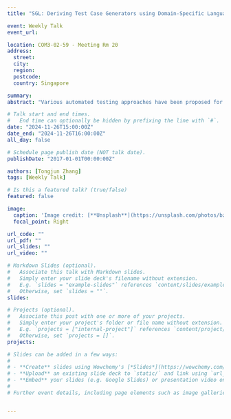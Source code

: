 ```yaml
---
title: "SGL: Deriving Test Case Generators using Domain-Specific Language to Test Database Engines"

event: Weekly Talk
event_url: 

location: COM3-02-59 - Meeting Rm 20
address:
  street: 
  city: 
  region: 
  postcode:
  country: Singapore

summary: 
abstract: "Various automated testing approaches have been proposed for Database Management Systems (DBMS), which can automatically detect different kinds of bugs such as logic and performance bugs. Such approaches typically compare the results of executing two equivalent queries on the same database states; or two sequences of otherwise equivalent statements. Given that SQL dialects differ widely, these statement generators are typically manually written. For example, SQLancer is a popular DBMS-testing tool that provides multiple test oracles; it provides more than 20 database and query generators, which consist of more than 88,000 lines of code written in Java. It would be desirable to more concisely model these generators, and make them independent from the implementation details of the testing tool that uses them. However, existing grammar-based fuzzing approaches are inapplicable, as grammars lack important features required for DBMS testing tools, such as symbol relationship and repetition controls. In this work, we propose a domain-specific language to model database and query generators for automated testing tools. We have termed this language SQL Generation Language (SGL).  Furthermore, we present a tool named Seagull, which can use SGL specifications to produce database and query generators."

# Talk start and end times.
#   End time can optionally be hidden by prefixing the line with `#`.
date: "2024-11-26T15:00:00Z"
date_end: "2024-11-26T16:00:00Z"
all_day: false

# Schedule page publish date (NOT talk date).
publishDate: "2017-01-01T00:00:00Z"

authors: [Tongjun Zhang]
tags: [Weekly Talk]

# Is this a featured talk? (true/false)
featured: false

image:
  caption: 'Image credit: [**Unsplash**](https://unsplash.com/photos/bzdhc5b3Bxs)'
  focal_point: Right

url_code: ""
url_pdf: ""
url_slides: ""
url_video: ""

# Markdown Slides (optional).
#   Associate this talk with Markdown slides.
#   Simply enter your slide deck's filename without extension.
#   E.g. `slides = "example-slides"` references `content/slides/example-slides.md`.
#   Otherwise, set `slides = ""`.
slides:

# Projects (optional).
#   Associate this post with one or more of your projects.
#   Simply enter your project's folder or file name without extension.
#   E.g. `projects = ["internal-project"]` references `content/project/deep-learning/index.md`.
#   Otherwise, set `projects = []`.
projects:

# Slides can be added in a few ways:
# 
# - **Create** slides using Wowchemy's [*Slides*](https://wowchemy.com/docs/managing-content/#create-slides) feature and link using `slides` parameter in the front matter of the talk file
# - **Upload** an existing slide deck to `static/` and link using `url_slides` parameter in the front matter of the talk file
# - **Embed** your slides (e.g. Google Slides) or presentation video on this page using [shortcodes](https://wowchemy.com/docs/writing-markdown-latex/).
# 
# Further event details, including page elements such as image galleries, can be added to the body of this page.


---
```

